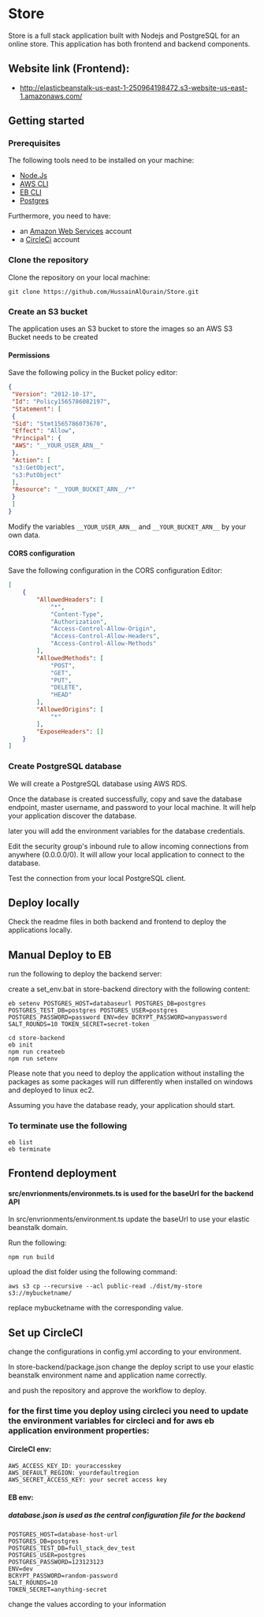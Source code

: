 # Store

Store is a full stack application built with Nodejs and PostgreSQL for an online store. This application has both frontend and backend components.

## Website link (Frontend):
- http://elasticbeanstalk-us-east-1-250964198472.s3-website-us-east-1.amazonaws.com/


## Getting started

### Prerequisites
The following tools need to be installed on your machine:

- [Node.Js](https://nodejs.org/en)
- [AWS CLI](https://aws.amazon.com/cli/)
- [EB CLI](https://github.com/aws/aws-elastic-beanstalk-cli-setup)
- [Postgres](https://www.postgresql.org/)

Furthermore, you need to have:
- an [Amazon Web Services](https://console.aws.amazon.com) account
- a [CircleCi](https://circleci.com/) account


### Clone the repository

Clone the repository on your local machine:

```
git clone https://github.com/HussainAlQurain/Store.git
```

### Create an S3 bucket

The application uses an S3 bucket to store the images so an AWS S3 Bucket needs to be created

#### Permissions

Save the following policy in the Bucket policy editor:

```JSON
{
 "Version": "2012-10-17",
 "Id": "Policy1565786082197",
 "Statement": [
 {
 "Sid": "Stmt1565786073670",
 "Effect": "Allow",
 "Principal": {
 "AWS": "__YOUR_USER_ARN__"
 },
 "Action": [
 "s3:GetObject",
 "s3:PutObject"
 ],
 "Resource": "__YOUR_BUCKET_ARN__/*"
 }
 ]
}
```
Modify the variables `__YOUR_USER_ARN__` and `__YOUR_BUCKET_ARN__` by your own data.

#### CORS configuration

Save the following configuration in the CORS configuration Editor:

```JSON
[
    {
        "AllowedHeaders": [
            "*",
            "Content-Type",
            "Authorization",
            "Access-Control-Allow-Origin",
            "Access-Control-Allow-Headers",
            "Access-Control-Allow-Methods"
        ],
        "AllowedMethods": [
            "POST",
            "GET",
            "PUT",
            "DELETE",
            "HEAD"
        ],
        "AllowedOrigins": [
            "*"
        ],
        "ExposeHeaders": []
    }
]
```

### Create PostgreSQL database

We will create a PostgreSQL database using AWS RDS.

Once the database is created successfully, copy and save the database endpoint, master username, and password to your local machine. It will help your application discover the database.

later you will add the environment variables for the database credentials.

Edit the security group's inbound rule to allow incoming connections from anywhere (0.0.0.0/0). It will allow your local application to connect to the database.

Test the connection from your local PostgreSQL client.

## Deploy locally

Check the readme files in both backend and frontend to deploy the applications locally.


## Manual Deploy to EB

run the following to deploy the backend server:

create a set_env.bat in store-backend directory with the following content:

```
eb setenv POSTGRES_HOST=databaseurl POSTGRES_DB=postgres POSTGRES_TEST_DB=postgres POSTGRES_USER=postgres POSTGRES_PASSWORD=password ENV=dev BCRYPT_PASSWORD=anypassword SALT_ROUNDS=10 TOKEN_SECRET=secret-token
```

```
cd store-backend
eb init
npm run createeb
npm run setenv
```

Please note that you need to deploy the application without installing the packages as some packages will run differently when installed on windows and deployed to linux ec2.

Assuming you have the database ready, your application should start.

### To terminate use the following
```
eb list
eb terminate
```

## Frontend deployment

#### src/envrionments/environmets.ts is used for the baseUrl for the backend API

In src/envrionments/environment.ts update the baseUrl to use your elastic beanstalk domain.

Run the following:

```
npm run build
```

upload the dist folder using the following command:

```
aws s3 cp --recursive --acl public-read ./dist/my-store s3://mybucketname/
```

replace mybucketname with the corresponding value.

## Set up CircleCI

change the configurations in config.yml according to your environment.

In store-backend/package.json change the deploy script to use your elastic beanstalk environment name and application name correctly.

and push the repository and approve the workflow to deploy.

### for the first time you deploy using circleci you need to update the environment variables for circleci and for aws eb application environment properties:

#### CircleCI env:

```
AWS_ACCESS_KEY_ID: youraccesskey
AWS_DEFAULT_REGION: yourdefaultregion
AWS_SECRET_ACCESS_KEY: your secret access key
```
#### EB env:

##### database.json is used as the central configuration file for the backend

```
POSTGRES_HOST=database-host-url
POSTGRES_DB=postgres
POSTGRES_TEST_DB=full_stack_dev_test
POSTGRES_USER=postgres
POSTGRES_PASSWORD=123123123
ENV=dev
BCRYPT_PASSWORD=random-password
SALT_ROUNDS=10
TOKEN_SECRET=anything-secret
```

change the values according to your information

